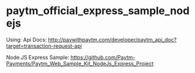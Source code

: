 # paytm_official_express_sample_nodejs

Using:
Api Docs:      http://paywithpaytm.com/developer/paytm_api_doc?target=transaction-request-api

Node.JS Express Sample: https://github.com/Paytm-Payments/Paytm_Web_Sample_Kit_NodeJs_Express_Project
